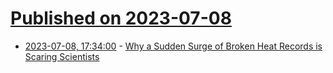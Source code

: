 # [Published on 2023-07-08](index.md)

* [2023-07-08, 17:34:00](https://news.slashdot.org/story/23/07/08/0326251/why-a-sudden-surge-of-broken-heat-records-is-scaring-scientists?utm_source=rss1.0mainlinkanon&utm_medium=feed) - [Why a Sudden Surge of Broken Heat Records is Scaring Scientists](https://news.slashdot.org/story/23/07/08/0326251/why-a-sudden-surge-of-broken-heat-records-is-scaring-scientists?utm_source=rss1.0mainlinkanon&utm_medium=feed)
